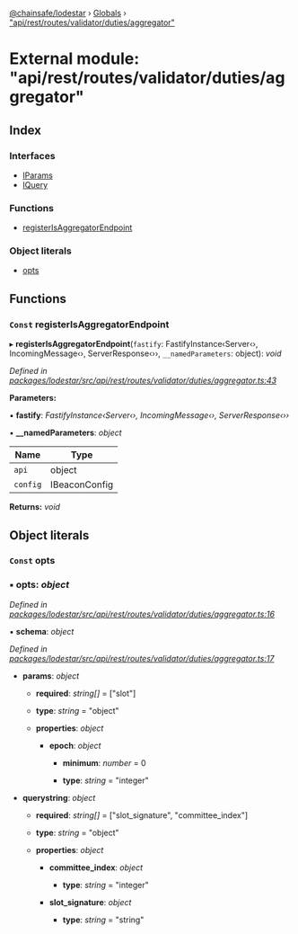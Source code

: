 [@chainsafe/lodestar](../README.md) › [Globals](../globals.md) › ["api/rest/routes/validator/duties/aggregator"](_api_rest_routes_validator_duties_aggregator_.md)

# External module: "api/rest/routes/validator/duties/aggregator"

## Index

### Interfaces

* [IParams](../interfaces/_api_rest_routes_validator_duties_aggregator_.iparams.md)
* [IQuery](../interfaces/_api_rest_routes_validator_duties_aggregator_.iquery.md)

### Functions

* [registerIsAggregatorEndpoint](_api_rest_routes_validator_duties_aggregator_.md#const-registerisaggregatorendpoint)

### Object literals

* [opts](_api_rest_routes_validator_duties_aggregator_.md#const-opts)

## Functions

### `Const` registerIsAggregatorEndpoint

▸ **registerIsAggregatorEndpoint**(`fastify`: FastifyInstance‹Server‹›, IncomingMessage‹›, ServerResponse‹››, `__namedParameters`: object): *void*

*Defined in [packages/lodestar/src/api/rest/routes/validator/duties/aggregator.ts:43](https://github.com/ChainSafe/lodestar/blob/2fb982b/packages/lodestar/src/api/rest/routes/validator/duties/aggregator.ts#L43)*

**Parameters:**

▪ **fastify**: *FastifyInstance‹Server‹›, IncomingMessage‹›, ServerResponse‹››*

▪ **__namedParameters**: *object*

Name | Type |
------ | ------ |
`api` | object |
`config` | IBeaconConfig |

**Returns:** *void*

## Object literals

### `Const` opts

### ▪ **opts**: *object*

*Defined in [packages/lodestar/src/api/rest/routes/validator/duties/aggregator.ts:16](https://github.com/ChainSafe/lodestar/blob/2fb982b/packages/lodestar/src/api/rest/routes/validator/duties/aggregator.ts#L16)*

▪ **schema**: *object*

*Defined in [packages/lodestar/src/api/rest/routes/validator/duties/aggregator.ts:17](https://github.com/ChainSafe/lodestar/blob/2fb982b/packages/lodestar/src/api/rest/routes/validator/duties/aggregator.ts#L17)*

* **params**: *object*

  * **required**: *string[]* = ["slot"]

  * **type**: *string* = "object"

  * **properties**: *object*

    * **epoch**: *object*

      * **minimum**: *number* = 0

      * **type**: *string* = "integer"

* **querystring**: *object*

  * **required**: *string[]* = ["slot_signature", "committee_index"]

  * **type**: *string* = "object"

  * **properties**: *object*

    * **committee_index**: *object*

      * **type**: *string* = "integer"

    * **slot_signature**: *object*

      * **type**: *string* = "string"
